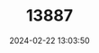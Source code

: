 ---
title: "13887"
category: "Mormopterus phrudus"
draft: false
date: 2024-02-22 13:03:50
languages:
  English: ["Incan Little Mastiff Bat"]
---